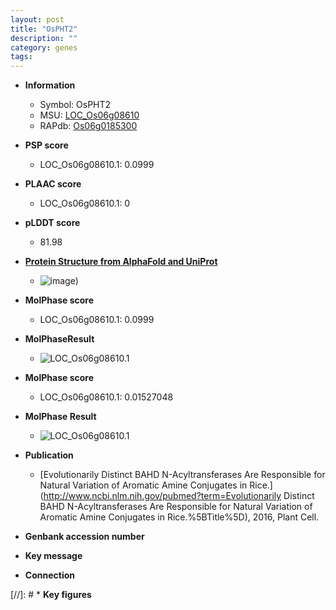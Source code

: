 ```yaml
---
layout: post
title: "OsPHT2"
description: ""
category: genes
tags: 
---
```


* **Information**  
    + Symbol: OsPHT2  
    + MSU: [LOC_Os06g08610](http://rice.plantbiology.msu.edu/cgi-bin/ORF_infopage.cgi?orf=LOC_Os06g08610)  
    + RAPdb: [Os06g0185300](http://rapdb.dna.affrc.go.jp/viewer/gbrowse_details/irgsp1?name=Os06g0185300)  

* **PSP score**  
    + LOC_Os06g08610.1: 0.0999 

* **PLAAC score**  
    + LOC_Os06g08610.1: 0 

* **pLDDT score**
    + 81.98

* **[Protein Structure from AlphaFold and UniProt](https://www.uniprot.org/uniprotkb/Q5SMQ0/entry#structure)**
    + ![image](https://ricepsp.github.io/images/Q5/AF-Q5SMQ0-F1.png))

* **MolPhase score**
    + LOC_Os06g08610.1: 0.0999

* **MolPhaseResult**
    + ![LOC_Os06g08610.1](https://ricepsp.github.io/pictures/LOC_Os06g/LOC_Os06g08610.1.png)

* **MolPhase score**
    + LOC_Os06g08610.1: 0.01527048

* **MolPhase Result**
    + ![LOC_Os06g08610.1](https://304243504.github.io/Pictures/LOC_Os06g/LOC_Os06g08610.1.png)

* **Publication**  
    + [Evolutionarily Distinct BAHD N-Acyltransferases Are Responsible for Natural Variation of Aromatic Amine Conjugates in Rice.](http://www.ncbi.nlm.nih.gov/pubmed?term=Evolutionarily Distinct BAHD N-Acyltransferases Are Responsible for Natural Variation of Aromatic Amine Conjugates in Rice.%5BTitle%5D), 2016, Plant Cell.

* **Genbank accession number**  

* **Key message**  

* **Connection**  

[//]: # * **Key figures**  


